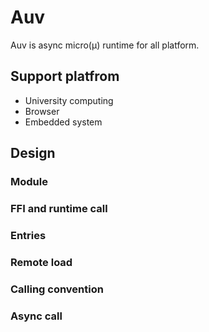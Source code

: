 # Auv

Auv is async micro(μ) runtime for all platform.

## Support platfrom

- University computing
- Browser
- Embedded system

## Design

### Module

### FFI and runtime call

### Entries

### Remote load

### Calling convention

### Async call


